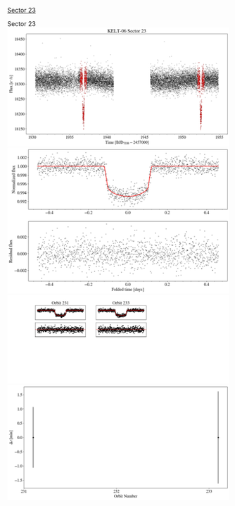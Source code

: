 [Sector 23](#sector23)

<a name = "sector23"></a>
Sector 23
![alt text](/tt/KELT-06_Sector_23/KELT-06_Sector_23_a_TimeSeries.png)
![alt text](/tt/KELT-06_Sector_23/KELT-06_Sector_23_b_FoldedLightCurve.png)
![alt text](/tt/KELT-06_Sector_23/KELT-06_Sector_23_b_IndividualTransitsWithFit.png)
![alt text](/tt/KELT-06_Sector_23/KELT-06_Sector_23_c_TimingResiduals.png)

